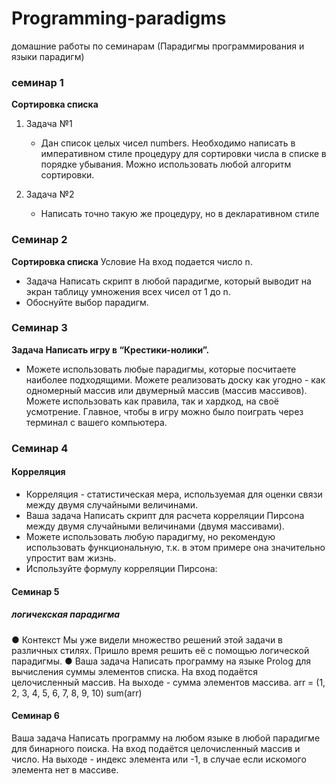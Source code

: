 # Programming-paradigms
домашние работы по семинарам (Парадигмы программирования и языки парадигм)

### семинар 1 
**Сортировка списка** 
1. Задача №1 
   - Дан список целых чисел numbers. Необходимо написать в императивном стиле процедуру для сортировки числа в списке в порядке убывания. 
   Можно использовать любой алгоритм сортировки.

2. Задача №2 
   - Написать точно такую же процедуру, но в декларативном стиле

### Cеминар 2
**Сортировка списка**
Условие 
На вход подается число n. 
- Задача Написать скрипт в любой парадигме, который выводит на экран таблицу умножения всех чисел от 1 до n. 
- Обоснуйте выбор парадигм.

### Семинар 3
**Задача Написать игру в “Крестики-нолики”.**
- Можете использовать любые парадигмы, которые посчитаете наиболее подходящими. 
Можете реализовать доску как угодно - как одномерный массив или двумерный массив (массив массивов). 
Можете использовать как правила, так и хардкод, на своё усмотрение. 
Главное, чтобы в игру можно было поиграть через терминал с вашего компьютера.

### Семинар 4
#### Корреляция
- Корреляция - статистическая мера, используемая для оценки связи между двумя случайными величинами.
- Ваша задача Написать скрипт для расчета корреляции Пирсона между двумя случайными величинами (двумя массивами). 
- Можете использовать любую парадигму, но рекомендую использовать функциональную, т.к. в этом примере она значительно упростит вам жизнь. 
- Используйте формулу корреляции Пирсона:

#### Семинар 5
##### логичекская парадигма
● Контекст Мы уже видели множество решений этой задачи в различных стилях. 
Пришло время решить её с помощью логической парадигмы. 
● Ваша задача Написать программу на языке Prolog для вычисления суммы элементов списка. 
На вход подаётся целочисленный массив. 
На выходе - сумма элементов массива.
arr = (1, 2, 3, 4, 5, 6, 7, 8, 9, 10)
sum(arr)

#### Семинар 6
Ваша задача Написать программу на любом языке в любой парадигме для бинарного поиска. 
На вход подаётся целочисленный массив и число. 
На выходе - индекс элемента или -1, в случае если искомого элемента нет в массиве.